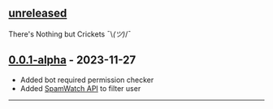 ## [unreleased]
There's Nothing but Crickets ¯\\_(ツ)_/¯

## [0.0.1-alpha] - 2023-11-27
- Added bot required permission checker
- Added [SpamWatch API](https://github.com/SpamWatch) to filter user

---
[0.0.1-alpha]: https://github.com/BiltuDas1/vigilantbot-telegram/tree/0.0.1-alpha
[unreleased]: https://github.com/BiltuDas1/vigilantbot-telegram/compare/0.0.1-alpha...main
